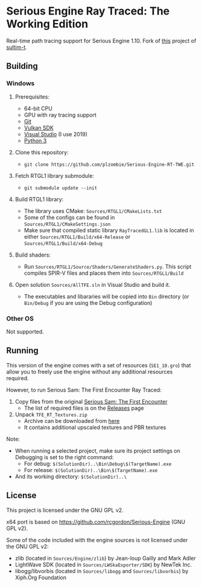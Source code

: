 # Serious Engine Ray Traced: The Working Edition 

Real-time path tracing support for Serious Engine 1.10. Fork of [this](https://github.com/sultim-t/Serious-Engine-RT) project of [sultim-t](https://github.com/sultim-t).

## Building

### Windows

1) Prerequisites:
    * 64-bit CPU
    * GPU with ray tracing support
    * [Git](https://git-scm.com/downloads)
    * [Vulkan SDK](https://vulkan.lunarg.com/)
    * [Visual Studio](https://www.visualstudio.com/post-download-vs?sku=community) (I use 2019)
    * [Python 3](https://www.python.org/downloads/)

1) Clone this repository:
    * `git clone https://github.com/plzombie/Serious-Engine-RT-TWE.git`

1) Fetch RTGL1 library submodule:
    * `git submodule update --init`

1) Build RTGL1 library:
    * The library uses CMake: `Sources/RTGL1/CMakeLists.txt`
    * Some of the configs can be found in `Sources/RTGL1/CMakeSettings.json`
    * Make sure that compiled static library `RayTracedGL1.lib` is located in either `Sources/RTGL1/Build/x64-Release` or `Sources/RTGL1/Build/x64-Debug`

1) Build shaders:
    * Run `Sources/RTGL1/Source/Shaders/GenerateShaders.py`. This script compiles SPIR-V files and places them into `Sources/RTGL1/Build`

1) Open solution `Sources/AllTFE.sln` in Visual Studio and build it. 
    * The executables and libararies will be copied into `Bin` directory (or `Bin/Debug` if you are using the Debug configuration)

### Other OS

Not supported.

## Running

This version of the engine comes with a set of resources (`SE1_10.gro`) that allow you to freely use the engine without any additional resources required. 

However, to run Serious Sam: The First Encounter Ray Traced:
1) Copy files from the original [Serious Sam: The First Encounter](https://store.steampowered.com/app/41050/Serious_Sam_Classic_The_First_Encounter/)     
    * The list of required files is on the [Releases](https://github.com/sultim-t/Serious-Engine-RT/releases) page
2) Unpack `TFE_RT_Textures.zip`
    * Archive can be downloaded from [here](https://github.com/sultim-t/Serious-Engine-RT/releases/download/v1.1/TFE_RT_Textures.zip)
    * It contains additional upscaled textures and PBR textures

Note:
* When running a selected project, make sure its project settings on Debugging is set to the right command:
    * For debug: `$(SolutionDir)..\Bin\Debug\$(TargetName).exe`
    * For release: `$(SolutionDir)..\Bin\$(TargetName).exe` 
* And its working directory: `$(SolutionDir)..\`

## License

This project is licensed under the GNU GPL v2.

x64 port is based on https://github.com/rcgordon/Serious-Engine (GNU GPL v2).

Some of the code included with the engine sources is not licensed under the GNU GPL v2:

* zlib (located in `Sources/Engine/zlib`) by Jean-loup Gailly and Mark Adler
* LightWave SDK (located in `Sources/LWSkaExporter/SDK`) by NewTek Inc.
* libogg/libvorbis (located in `Sources/libogg` and `Sources/libvorbis`) by Xiph.Org Foundation
